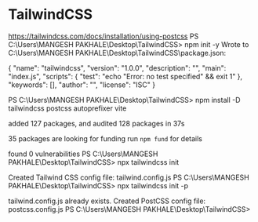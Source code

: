 # TailwindCSS
https://tailwindcss.com/docs/installation/using-postcss
PS C:\Users\MANGESH PAKHALE\Desktop\TailwindCSS> npm init -y
Wrote to C:\Users\MANGESH PAKHALE\Desktop\TailwindCSS\package.json:

{
  "name": "tailwindcss",
  "version": "1.0.0",
  "description": "",
  "main": "index.js",
  "scripts": {
    "test": "echo \"Error: no test specified\" && exit 1"
  },
  "keywords": [],
  "author": "",
  "license": "ISC"
}


PS C:\Users\MANGESH PAKHALE\Desktop\TailwindCSS> npm install -D tailwindcss postcss autoprefixer vite

added 127 packages, and audited 128 packages in 37s

35 packages are looking for funding
  run `npm fund` for details

found 0 vulnerabilities
PS C:\Users\MANGESH PAKHALE\Desktop\TailwindCSS> npx tailwindcss init

Created Tailwind CSS config file: tailwind.config.js
PS C:\Users\MANGESH PAKHALE\Desktop\TailwindCSS> npx tailwindcss init -p

tailwind.config.js already exists.
Created PostCSS config file: postcss.config.js
PS C:\Users\MANGESH PAKHALE\Desktop\TailwindCSS>
